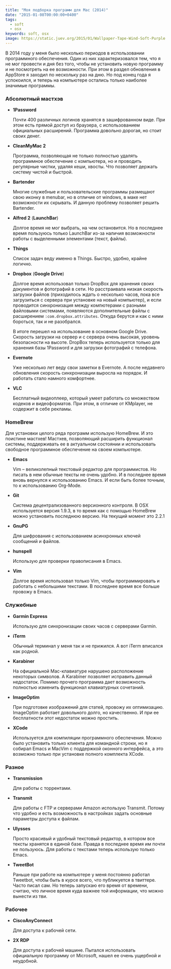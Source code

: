 ```yaml
---
title: "Моя подборка программ для Mac (2014)"
date: "2015-01-08T00:00:00+0400"
tags:
  - soft
  - osx
keywords: soft, osx
image: https://static.juev.org/2015/01/Wallpaper-Tape-Wind-Soft-Purple.jpg
---
```

В 2014 году у меня было несколько периодов в использовании программного обеспечения. Один из них характеризовался тем, что я не мог провести и дня без того, чтобы не установить новую программу и не посмотреть на ее возможности. При этом в раздел обновления в AppStore я заходил по нескольку раз на дню. Но под конец года я успокоился, и теперь на компьютере остались только наиболее значимые программы.

### Абсолютный мастхэв

- **1Password**

    Почти 400 различных логинов хранятся в зашифрованном виде. При этом есть прямой доступ из браузера, с использованием официальных расширений. Программа довольно дорогая, но стоит своих денег.

- **CleanMyMac 2**

    Программа, позволяющая не только полностью удалять программное обеспечение с компьютера, но и проводить регулярные чистки, удаляя кеши, хвосты. Что позволяет держать систему чистой и быстрой.

- **Bartender**

    Многие служебные и пользовательские программы размещают свою иконку в menubar, но в отличие от windows, в маке нет возможности их скрывать. И данную проблему позволяет решить Bartender.

- **Alfred 2** (**LaunchBar**)

    Долгое время не мог выбрать, на чем остановится. Но в последнее время пользуюсь только LaunchBar из-за наличия возможности работы с выделенными элементами (текст, файлы).

- **Things**

    Список задач веду именно в Things. Быстро, удобно, крайне логично.

- **Dropbox** (**Google Drive**)

    Долгое время использовал только DropBox для хранения своих документов и фотографий в сети. Но расстраивала низкая скорость загрузки файлов (приходилось ждать о несколько часов, пока все загрузиться с сервера при установке на новый компьютер), и если проводится синхронизация между компютерами с разными файловыми системами, появляются дополнительные файлы с расширением `:com.dropbox.attributes`. Откуда берутся и как с ними бороться, так и не разобрался.

    В итоге перешел на использование в основном Google Drive. Скорость загрузки на сервер и с сервера очень высокая, уровень безопасности на высоте. DropBox теперь используется только для хранения базы 1Password и для загрузки фотографий с телефона.

- **Evernote**

    Уже несколько лет веду свои заметки в Evernote. А после недавнего обновления скорость синхронизации выросла на порядок. И работать стало намного комфортнее.

- **VLC**

    Бесплатный видеоплеер, который умеет работать со множеством кодеков и видеоформатов. При этом, в отличие от KMplayer, не содержит в себе рекламы.

### HomeBrew

Для установки целого ряда программ использую HomeBrew. И это поистине мастхев! Мастхев, позволяющий расширить функционал системы, поддерживать ее в актуальном состоянии и использовать свободное программное обеспечение на своем компьютере.

- **Emacs**

    Vim &#x2013; великолепный текстовый редактор для программистов. Но писать в нем обычные тексты не очень удобно. И в последнее время вновь вернулся к использованию Emacs. И если быть более точным, то к использованию Org-Mode.

- **Git**

    Система децентрализованного версионного контроля. В OSX используется версия 1.9.3, в то время как с помощью HomeBrew можно установить последнюю версию. На текущий момент это 2.2.1

- **GnuPG**

    Для шифрования с использованием асинхронных ключей сообщений и файлов.

- **hunspell**

    Использую для проверки правописания в Emacs.

- **Vim**

    Долгое время использовал только Vim, чтобы программировать и работать с небольшими текстами. В последнее время все больше провожу в Emacs.

### Служебные

- **Garmin Express**

    Использую для синхронизации своих часов с серверами Garmin.

- **iTerm**

    Обычный терминал у меня так и не прижился. А вот iTerm вписался как родной.

- **Karabiner**

    На официальной Mac-клавиатуре нарушено расположение некоторых символов. А Karabiner позволяет исправить данный недостаток. Помимо прочего программа дает возможность полностью изменить функционал клавиатурных сочетаний.

- **ImageOptim**

    При подготовке изображений для статей, провожу их оптимизацию. ImageOptim работает довольного долго, но качественно. И при ее бесплатности этот недостаток можно простить.

- **XCode**

    Используется для компиляции программного обеспечения. Можно было установить только клиента для командной строки, но я собирал Emacs и MacVim с поддержкой оконного интерфейса, а это возможно только при установке полного комплекта XCode.

### Разное

- **Transmission**

    Для работы с торрентами.

- **Transmit**

    Для работы с FTP и серверами Amazon использую Transmit. Потому что удобно и есть возможность в настройках задать основные параметры доступа к файлам.

- **Ulysses**

    Просто красивый и удобный текстовый редактор, в котором все тексты хранятся в единой базе. Правда в последнее время им почти не пользуюсь. Для работы с текстами теперь использую только Emacs.

- **TweetBot**

    Раньше при работе на компьютере у меня постоянно работал Tweetbot, чтобы быть в курсе всего, что публикуется в твиттере. Часто писал сам. Но теперь запускаю его время от времени, считаю, что личное время куда важнее той информации, что можно вынести из тви.

### Рабочее

- **CiscoAnyConnect**

    Для доступа к рабочей сети.

- **2X RDP**

    Для доступа к рабочей машине. Пытался использовать официальную программу от Microsoft, нашел ее очень ущербной и неудобной.
